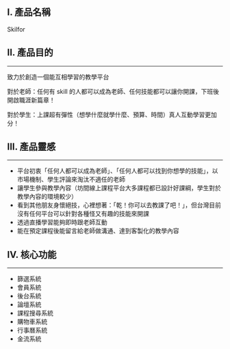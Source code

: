 ## I. 產品名稱

Skilfor

## II. 產品目的

---

致力於創造一個能互相學習的教學平台

對於老師：任何有 skill 的人都可以成為老師、任何技能都可以讓你開課，下班後開啟職涯新篇章！

對於學生：上課超有彈性（想學什麼就學什麼、預算、時間）真人互動學習更加分！

## III. 產品靈感

---

- 平台初衷「任何人都可以成為老師」、「任何人都可以找到你想學的技能」，以市場機制、學生評論來淘汰不適任的老師
- 讓學生參與教學內容（坊間線上課程平台大多課程都已設計好課綱，學生對於教學內容的環境較少）
- 看到其他朋友身懷絕技，心裡想著：「乾！你可以去教課了吧！」，但台灣目前沒有任何平台可以針對各種怪又有趣的技能來開課
- 透過直播學習能夠即時跟老師互動
- 能在預定課程後能留言給老師做溝通、達到客製化的教學內容

## IV. 核心功能

---

- 篩選系統
- 會員系統
- 後台系統
- 論壇系統
- 課程搜尋系統
- 購物車系統
- 行事曆系統
- 金流系統
